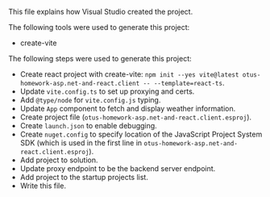 This file explains how Visual Studio created the project.

The following tools were used to generate this project:
- create-vite

The following steps were used to generate this project:
- Create react project with create-vite: `npm init --yes vite@latest otus-homework-asp.net-and-react.client -- --template=react-ts`.
- Update `vite.config.ts` to set up proxying and certs.
- Add `@type/node` for `vite.config.js` typing.
- Update `App` component to fetch and display weather information.
- Create project file (`otus-homework-asp.net-and-react.client.esproj`).
- Create `launch.json` to enable debugging.
- Create `nuget.config` to specify location of the JavaScript Project System SDK (which is used in the first line in `otus-homework-asp.net-and-react.client.esproj`).
- Add project to solution.
- Update proxy endpoint to be the backend server endpoint.
- Add project to the startup projects list.
- Write this file.
